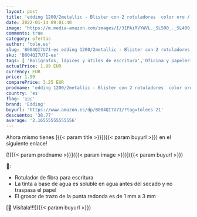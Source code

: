 ```yaml
---
layout: post
title: 'edding 1200/2metallic - Blister con 2 rotuladores  color oro / plata metálicos'
date: 2022-01-14 09:01:40
image: 'https://m.media-amazon.com/images/I/31PAiRVYWVL._SL500_._SL400_.jpg'
comments: true
category: ofertas
author: 'tole.es'
slug: 'B004QI7U7I-es edding 1200/2metallic - Blister con 2 rotuladores color...'
sku: 'B004QI7U7I-es'
tags: [ 'Bolígrafos, lápices y útiles de escritura','Oficina y papelería','Rotuladores y subrayadores','edding','rotuladores', ]
actualPrice: 1.99 EUR
currency: EUR
price: 1.99
comparePrice: 3.25 EUR
prodname: 'edding 1200/2metallic - Blister con 2 rotuladores  color oro / plata metálicos'
country: 'es'
flag: '🇪🇸'
brand: 'Edding'
buyurl: 'https://www.amazon.es/dp/B004QI7U7I/?tag=tolees-21'
descuento: '38.77'
average: '2.16555555555556'
---
```


Ahora mismo tienes [{{< param title >}}]({{< param buyurl >}}) en el siguiente enlace!

[![{{< param prodname >}}]({{< param image >}})]({{< param buyurl >}})

🔎:

- Rotulador de fibra para escritura
- La tinta a base de agua es soluble en agua antes del secado y no traspasa el papel
- El grosor de trazo de la punta redonda es de 1 mm a 3 mm

[🛒 Visítala!!!]({{< param buyurl >}})
